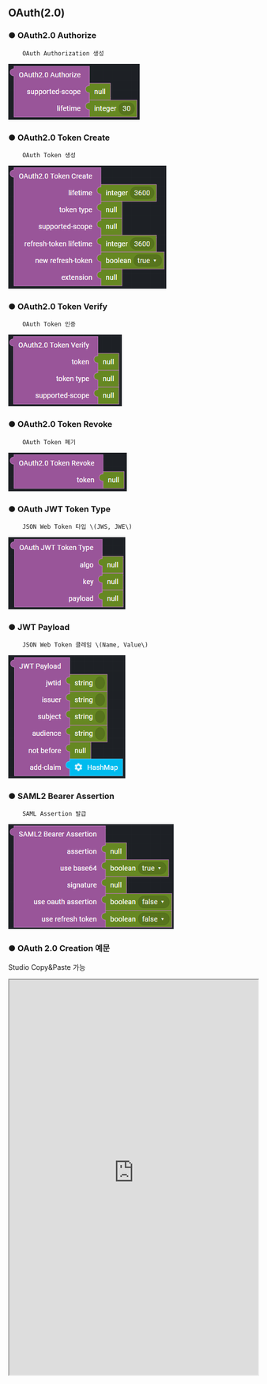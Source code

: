 ## OAuth(2.0)

### ● OAuth2.0 Authorize

        OAuth Authorization 생성

![](../../../img/assets/image%20%28310%29.png)

### ● OAuth2.0 Token Create

        OAuth Token 생성

![](../../../img/assets/image%20%28275%29.png)

### ● OAuth2.0 Token Verify

        OAuth Token 인증

![](../../../img/assets/image%20%28258%29.png)

### ● OAuth2.0 Token Revoke

        OAuth Token 폐기

![](../../../img/assets/image%20%28248%29.png)

### ● OAuth JWT Token Type

        JSON Web Token 타입 \(JWS, JWE\)

![](../../../img/assets/image%20%28227%29.png)

### ● JWT Payload

        JSON Web Token 클레임 \(Name, Value\)

![](../../../img/assets/image%20%28300%29.png)

### ● SAML2 Bearer Assertion

        SAML Assertion 발급

![](../../../img/assets/image%20%28294%29.png)


### ● OAuth 2.0 Creation 예문
<p class='comment'>Studio Copy&Paste 가능</p>
<iframe
    src="https://d1sxhpvag16wqc.cloudfront.net/v3.1.0/authorization/oauth2.0_create"
    width="100%"
    height="800px"
    allow=""
    sandbox="allow-scripts allow-same-origin" />
<div class="display-pdf">
</div>

### ● 결과

```text
{
  "result": {
    "access_token": "3bc5a99c3210abb2f8c7178c96d1bad094db3328",
    "expires_in": 3600,
    "token_type": "Bearer",
    "scope": "bank.list bank.info"
  }
}
```

### ● OAuth 2.0 Verification 예문
<p class='comment'>Studio Copy&Paste 가능</p>
<iframe
    src="https://d1sxhpvag16wqc.cloudfront.net/v3.1.0/authorization/oauth2.0_verify"
    width="100%"
    height="800px"
    allow=""
    sandbox="allow-scripts allow-same-origin" />
<div class="display-pdf">
</div>

### ● 결과

```text
{
  "result": {
    "access_token": "3bc5a99c3210abb2f8c7178c96d1bad094db3328",
    "client_id": "8b0a1700aaa109cf",
    "expires": 1632377382,
    "scope": "bank.list bank.info"
  }
}
```

### ● OAuth 2.0 Client Creation 예문
<p class='comment'>Studio Copy&Paste 가능</p>
<iframe
    src="https://d1sxhpvag16wqc.cloudfront.net/v3.1.0/authorization/oauth2.0_client_create"
    width="100%"
    height="800px"
    allow=""
    sandbox="allow-scripts allow-same-origin" />
<div class="display-pdf">
</div>

### ● 결과

```text
{
  "createdToken": {
    "access_token": "b227f62fd7bd6d87afc4cc51d8a3eca61c6f21d3",
    "expires_in": 3600,
    "token_type": "Bearer",
    "scope": "bank.info"
  }
}
```

### ● OAuth 2.0 Client Verificiation 예문
<p class='comment'>Studio Copy&Paste 가능</p>
<iframe
    src="https://d1sxhpvag16wqc.cloudfront.net/v3.1.0/authorization/oauth2.0_client_verify"
    width="100%"
    height="800px"
    allow=""
    sandbox="allow-scripts allow-same-origin" />
<div class="display-pdf">
</div>

### ● 결과

```text
{
  "result": {
    "access_token": "b227f62fd7bd6d87afc4cc51d8a3eca61c6f21d3",
    "client_id": "d094f70bf1a1ec4a",
    "expires": 1632380527,
    "scope": "bank.info"
  }
}
```